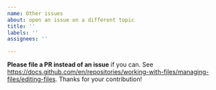 ```yaml
---
name: Other issues
about: open an issue on a different topic
title: ''
labels: ''
assignees: ''

---
```


**Please file a PR instead of an issue** if you can. See https://docs.github.com/en/repositories/working-with-files/managing-files/editing-files. Thanks for your contribution!

